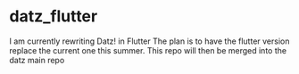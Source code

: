 # datz_flutter

I am currently rewriting Datz! in Flutter
The plan is to have the flutter version replace the current one this summer.
This repo will then be merged into the datz main repo
